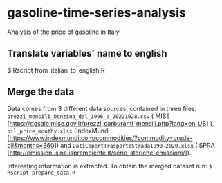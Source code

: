 # gasoline-time-series-analysis
Analysis of the price of gasoline in Italy

## Translate variables' name to english
$ Rscript from_italian_to_english.R

## Merge the data
Data comes from 3 different data sources, contained in three files: ``prezzi_mensili_benzina_dal_1996_a_20221028.csv`` ( MISE [https://dgsaie.mise.gov.it/prezzi_carburanti_mensili.php?lang=en_US] ), ``oil_price_monthy.xlsx`` (IndexMundi [https://www.indexmundi.com/commodities/?commodity=crude-oil&months=360]) and ``DatiCopertTrasportoStrada1990-2020.xlsx`` (ISPRA [http://emissioni.sina.isprambiente.it/serie-storiche-emissioni/]). 

Interesting information is extracted. To obtain the merged dataset run:
``$ Rscript prepare_data.R ``


